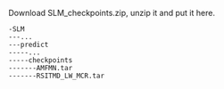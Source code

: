 Download SLM_checkpoints.zip, unzip it and put it here.

```angular2
-SLM
---...
---predict
-----...
-----checkpoints
-------AMFMN.tar
-------RSITMD_LW_MCR.tar

```
